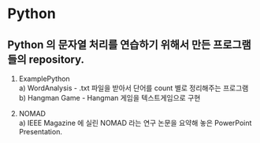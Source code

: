 # Python

## Python 의 문자열 처리를 연습하기 위해서 만든 프로그램들의 repository.

1. ExamplePython   
  a) WordAnalysis - .txt 파일을 받아서 단어를 count 별로 정리해주는 프로그램  
  b) Hangman Game - Hangman 게임을 텍스트게임으로 구현  

2. NOMAD  
  a) IEEE Magazine 에 실린 NOMAD 라는 연구 논문을 요약해 놓은 PowerPoint Presentation.
